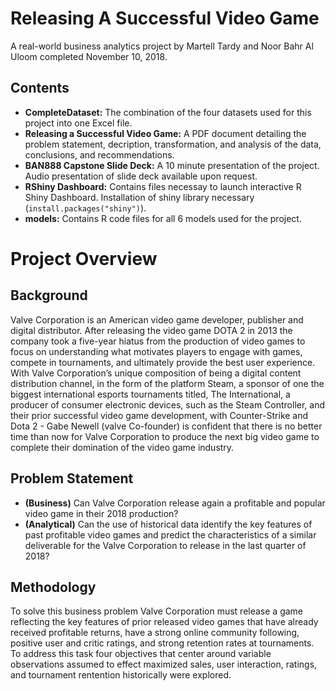 # Releasing A Successful Video Game #
A real-world business analytics project by Martell Tardy and Noor Bahr Al Uloom completed November 10, 2018.

## Contents ##
* **CompleteDataset:** The combination of the four datasets used for this project into one Excel file.
* **Releasing a Successful Video Game:** A PDF document detailing the problem statement, decription, transformation, and analysis of the data, conclusions, and recommendations.
* **BAN888 Capstone Slide Deck:** A 10 minute presentation of the project. Audio presentation of slide deck available upon request.
* **RShiny Dashboard:** Contains files necessay to launch interactive R Shiny Dashboard. Installation of shiny library necessary (`install.packages("shiny")`).
* **models:** Contains R code files for all 6 models used for the project.

# Project Overview #
## Background ##
Valve Corporation is an American video game developer, publisher and digital distributor.  After releasing the video game DOTA 2 in 2013 the company took a five-year hiatus from the production of video games to focus on understanding what motivates players to engage with games, compete in tournaments, and ultimately provide the best user experience.  With Valve Corporation’s unique composition of being a digital content distribution channel, in the form of the platform Steam, a sponsor of one the biggest international esports tournaments titled, The International, a producer of consumer electronic devices, such as the Steam Controller, and their prior successful video game development, with Counter-Strike and Dota 2 - Gabe Newell (valve Co-founder) is confident that there is no better time than now for Valve Corporation to produce the next big video game to complete their domination of the video game industry.

## Problem Statement ##
* **(Business)** Can Valve Corporation release again a profitable and popular video game in their 2018 production? 
* **(Analytical)** Can the use of historical data identify the key features of past profitable video games and predict the characteristics of a similar deliverable for the Valve Corporation to release in the last quarter of 2018?

## Methodology ##
To solve this business problem Valve Corporation must release a game reflecting the key features of prior released video games that have already received profitable returns, have a strong online community following, positive user and critic ratings, and strong retention rates at tournaments. To address this task four objectives that center around variable observations assumed to effect maximized sales, user interaction, ratings, and tournament rentention historically were explored. 
